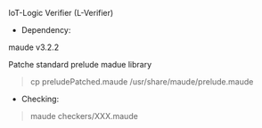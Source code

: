 IoT-Logic Verifier (L-Verifier)

* Dependency:

maude v3.2.2

Patche standard prelude madue library
> cp preludePatched.maude /usr/share/maude/prelude.maude

* Checking:

> maude checkers/XXX.maude
